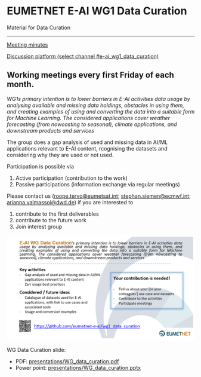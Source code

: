 # EUMETNET E-AI WG1 Data Curation

Material for Data Curation

-------
[Meeting minutes](minutes/)

[Discussion platform (select channel #e-ai_wg1_data_curation)](https://chat.europeanweather.cloud)

Working meetings every first Friday of each month. 
---

_WG1s primary intention is to lower barriers in E-AI activities data usage by analysing available and missing data holdings, obstacles in using them, and creating examples of using and converting the data into a suitable form for Machine Learning. The considered applications cover weather forecasting (from nowcasting to seasonal), climate applications, and downstream products and services_

The group does a gap analysis of used and missing data in AI/ML applications relevant to E-AI content, rcognising the datasets and considering why they are used or not used.

Participation is possible via 
1. Active participation (contribution to the work)
2. Passive participations (information exchange via regular meetings) 

Please contact us (roope.tervo@eumetsat.int; stephan.siemen@ecmwf.int; arianna.valmassoi@dwd.de)
if you are interested to
1. contribute to the first deliverables
2. contribute to the future work
3. Join interest group

![E-AI WG Data Curation presentation slide](presentations/WG_data_curation.png)

WG Data Curation slide: 
- PDF: [presentations/WG_data_curation.pdf](presentations/WG_data_curation.pdf)
- Power point: [presentations/WG_data_curation.pptx](presentations/WG_data_curation.pptx)

